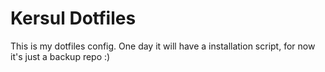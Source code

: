 # Kersul Dotfiles

This is my dotfiles config. One day it will have a installation script, for now it's just a backup repo :)